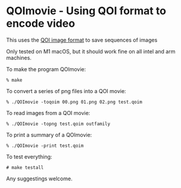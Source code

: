 # QOImovie - Using QOI format to encode video

This uses the [QOI image format](https://github.com/phoboslab/qoi) to save sequences of images

Only tested on M1 macOS, but it should work fine on all intel and arm machines.

To make the program QOImovie:

    % make
    

To convert a series of png files into a QOI movie:

    % ./QOImovie -toqoim 00.png 01.png 02.png test.qoim

To read images from a QOI movie:

    % ./QOImovie -topng test.qoim outfamily
    
To print a summary of a QOImovie:
    
    % ./QOImovie -print test.qoim
    
    
To test everything:

    # make testall
 

Any suggestings welcome.
